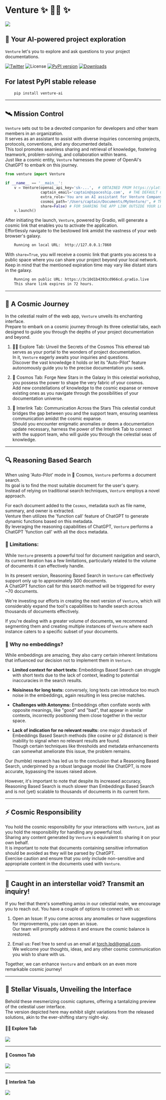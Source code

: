 # Venture ✨ 🧑‍🚀 ✨

![](https://raw.githubusercontent.com/RoySadaka/ReposMedia/main/venture/readme/banner.jpg)

## 🚀 Your AI-powered project exploration


``Venture`` let's you to explore and ask questions to your project documentations.  

[![Twitter](https://img.shields.io/twitter/url/https/twitter.com/roysadaka.svg?style=social&label=RoySadaka)](https://twitter.com/roysadaka)
![License](https://img.shields.io/badge/License-Apache_2.0-blue.svg)
[![PyPI version](https://badge.fury.io/py/venture-ai.svg)](https://badge.fury.io/py/venture-ai) 
[![Downloads](https://pepy.tech/badge/venture-ai)](https://pepy.tech/project/venture-ai)

## For latest PyPI stable release 

```sh
    pip install venture-ai
```

---

## 🛰️ Mission Control
``Venture`` sets out to be a devoted companion for developers and other team members in an organization.  
It serves as an assistant to assist with diverse inquiries concerning projects, protocols, conventions, and any documented details.  
This tool promotes seamless sharing and retrieval of knowledge, fostering teamwork, problem-solving, and collaboration within teams.  
Just like a cosmic entity, ``Venture`` harnesses the power of OpenAI's ChatGPT to embark on this journey.


```python
from venture import Venture

if __name__ == '__main__':
    v = Venture(openai_api_key='sk-...',  # OBTAINED FROM https://platform.openai.com/account/api-keys
                captain_email='captain@spaceship.com',  # THE DEFAULT CONTACT IN INTERLINK TAB 
                extra_role='You are an AI assistant for Venture Company.', # ANY INFO ABOUT YOUR SPECIFIC USE CASE
                cosmos_path='/Users/captain/Documents/MyVenture/', # THE PATH TO STORE THE PARSED DOCUMENTS AND INTERNAL INDEXING
                share=False) # FOR SHARING THE APP LINK OUTSIDE YOUR LOCAL NETWORK
    v.launch()
```

After initiating the launch, ``Venture``, powered by Gradio, will generate a cosmic link that enables you to activate the application.  
Effortlessly navigate to the bestowed link amidst the vastness of your web browser's galaxy.
```sh
    Running on local URL:  http://127.0.0.1:7860
```

With ``share=True``, you will receive a cosmic link that grants you access to a public space where you can share your project beyond your local network.  
Keep in mind that the mentioned expiration time may vary like distant stars in the galaxy.  
```sh
    Running on public URL: https://3c10d1b4393cd966cd.gradio.live
    This share link expires in 72 hours.
```

---

## 💫 A Cosmic Journey
In the celestial realm of the web app, ``Venture`` unveils its enchanting interface.  
Prepare to embark on a cosmic journey through its three celestial tabs, each designed to guide you through the depths of your project documentation and beyond.

1. 🧑‍🚀 Explore Tab: Unveil the Secrets of the Cosmos
    This ethereal tab serves as your portal to the wonders of project documentation.  
    In it, ``Venture`` eagerly awaits your inquiries and questions.  
    Discover the vast knowledge it holds or let its "Auto-Pilot" feature autonomously guide you to the precise documentation you seek.

2. 🌟 Cosmos Tab: Forge New Stars in the Galaxy
    In this celestial workshop, you possess the power to shape the very fabric of your cosmos.  
    Add new constellations of knowledge to the cosmic expanse or remove existing ones as you navigate through the possibilities of your documentation universe.

3. 📡 Interlink Tab: Communication Across the Stars
    This celestial conduit bridges the gap between you and the support team, ensuring seamless communication amidst the cosmic expanse.  
    Should you encounter enigmatic anomalies or deem a documentation update necessary, harness the power of the Interlink Tab to connect with the support team, who will guide you through the celestial seas of knowledge.

---



## 🔍 Reasoning Based Search
When using 'Auto-Pilot' mode in 📌 Cosmos, ``Venture`` performs a document search.  
Its goal is to find the most suitable document for the user's query.  
Instead of relying on traditional search techniques, ``Venture`` employs a novel approach.

For each document added to the ``Cosmos``, metadata such as file name, summary, and owner is extracted.  
Venture then utilizes the 'function call' feature of ChatGPT to generate dynamic functions based on this metadata.  
By leveraging the reasoning capabilities of ChatGPT, ``Venture`` performs a ChatGPT 'function call' with all the docs metadata.

### 🛑 Limitations:
While ``Venture`` presents a powerful tool for document navigation and search, its current iteration has a few limitations, particularly related to the volume of documents it can effectively handle.

In its present version, Reasoning Based Search in ``Venture`` can effectively support only up to approximately 300 documents.  
A ChatGPT function call for this search method will be triggered for every ~70 documents.  

We're investing our efforts in creating the next version of ``Venture``, which will considerably expand the tool's capabilities to handle search across thousands of documents effectively.  

If you're dealing with a greater volume of documents, we recommend segmenting them and creating multiple instances of ``Venture`` where each instance caters to a specific subset of your documents.


### 🤔 Why no embeddings?
While embeddings are amazing, they also carry certain inherent limitations that influenced our decision not to implement them in ``Venture``. 

* **Limited context for short texts:** Embeddings Based Search can struggle with short texts due to the lack of context, leading to potential inaccuracies in the search results.

* **Noisiness for long texts:** conversely, long texts can introduce too much noise in the embeddings, again resulting in less precise matches.

* **Challenges with Antonyms:** Embeddings often conflate words with opposite meanings, like "good" and "bad", that appear in similar contexts, incorrectly positioning them close together in the vector space.

* **Lack of indication for no relevant results:** one major drawback of Embeddings Based Search methods (like cosine or p2 distance) is their inability to signal when no relevant results are found.  
Though certain techniques like thresholds and metadata enhancements can somewhat ameliorate this issue, the problem remains.

Our (humble) research has led us to the conclusion that a Reasoning Based Search, underpinned by a robust language model like ChatGPT, is more accurate, bypassing the issues raised above.

However, it's important to note that despite its increased accuracy, Reasoning Based Search is much slower than Embeddings Based Search and is not (yet) scalable to thousands of documents in its current form.  


---


## ⚡️ Cosmic Responsibility
You hold the cosmic responsibility for your interactions with ``Venture``, just as you hold the responsibility for handling any powerful tool.  
Sharing any content generated by ``Venture`` is equivalent to sharing it on your own behalf.  
It is important to note that documents containing sensitive information should be avoided as they will be parsed by ChatGPT.  
Exercise caution and ensure that you only include non-sensitive and appropriate content in the documents used with ``Venture``.

---

## 📡 Caught in an interstellar void? Transmit an inquiry!
If you feel that there's something amiss in our celestial realm, we encourage you to reach out. You have a couple of options to connect with us:

1. Open an Issue: If you come across any anomalies or have suggestions for improvements, you can open an issue.  
    Our team will promptly address it and ensure the cosmic balance is restored.

2. Email us: Feel free to send us an email at torch.lpd@gmail.com.  
    We welcome your thoughts, ideas, and any other cosmic communication you wish to share with us.

Together, we can enhance ``Venture`` and embark on an even more remarkable cosmic journey!

---

## 🔭 Stellar Visuals, Unveiling the Interface
Behold these mesmerizing cosmic captures, offering a tantalizing preview of the celestial user interface.  
The version depicted here may exhibit slight variations from the released solutions, akin to the ever-shifting starry night-sky.

#### 🧑‍🚀 Explore Tab
![](https://raw.githubusercontent.com/RoySadaka/ReposMedia/main/venture/readme/explore_ui.jpg)  

---

#### 🌟 Cosmos Tab
![](https://raw.githubusercontent.com/RoySadaka/ReposMedia/main/venture/readme/cosmos_ui.jpg)  

---

#### 📡 Interlink Tab
![](https://raw.githubusercontent.com/RoySadaka/ReposMedia/main/venture/readme/interlink_ui.jpg)  